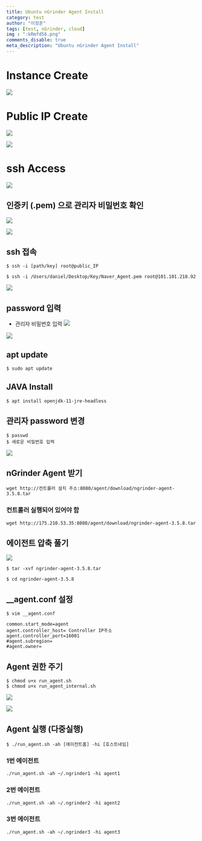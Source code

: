 ```yaml
---
title: Ubuntu nGrinder Agent Install
category: test
author: "이정훈"
tags: [test, nGrinder, cloud]
img : ":kRmfd56.png"
comments_disable: true
meta_description: "Ubuntu nGrinder Agent Install"
---
```


# Instance Create

![](https://i.imgur.com/kRmfd56.png)

# Public IP Create

![](https://i.imgur.com/0sUWfb7.png)

![](https://i.imgur.com/laSOuZr.png)

# ssh Access

![](https://i.imgur.com/7VntxMq.png)

## 인증키 (.pem) 으로 관리자 비밀번호 확인
![](https://i.imgur.com/g2Qmvmo.png)

![](https://i.imgur.com/tGrQ4Wg.png)

## ssh 접속
```
$ ssh -i [path/key] root@public_IP
```

```
$ ssh -i /Users/daniel/Desktop/Key/Naver_Agent.pem root@101.101.218.92
```

![](https://i.imgur.com/7ivBmP9.png)

## password 입력
- 관리자 비밀번호 입력
![](https://i.imgur.com/8he0LPF.png)

![](https://i.imgur.com/unGttcA.png)

## apt update
```
$ sudo apt update
```

## JAVA Install
```
$ apt install openjdk-11-jre-headless
```

## 관리자 password 변경
```
$ passwd
$ 새로운 비밀번호 입력
```

![](https://i.imgur.com/mEGycDe.png)

## nGrinder Agent 받기 
```
wget http://컨트롤러 설치 주소:8080/agent/download/ngrinder-agent-3.5.8.tar
```

### 컨트롤러 실행되어 있어야 함
```
wget http://175.210.53.35:8080/agent/download/ngrinder-agent-3.5.8.tar
```

## 에이전트 압축 풀기
![](https://i.imgur.com/fJhMP0C.png)

```
$ tar -xvf ngrinder-agent-3.5.8.tar
```

```
$ cd ngrinder-agent-3.5.8
```

## __agent.conf 설정
```
$ vim __agent.conf
```

```
common.start_mode=agent 
agent.controller_host= Controller IP주소 
agent.controller_port=16001 
#agent.subregion= 
#agent.owner=
```

## Agent 권한 주기
```
$ chmod u+x run_agent.sh
$ chmod u+x run_agent_internal.sh
```

![](https://i.imgur.com/gEkKf8I.png)

![](https://i.imgur.com/A45NnaO.png)

## Agent 실행 (다중실행)
```
$ ./run_agent.sh -ah [에이전트홈] -hi [호스트네임]
```

### 1번 에이전트
```
./run_agent.sh -ah ~/.ngrinder1 -hi agent1
```

### 2번 에이전트
```
./run_agent.sh -ah ~/.ngrinder2 -hi agent2
```

### 3번 에이전트
```
./run_agent.sh -ah ~/.ngrinder3 -hi agent3
```
